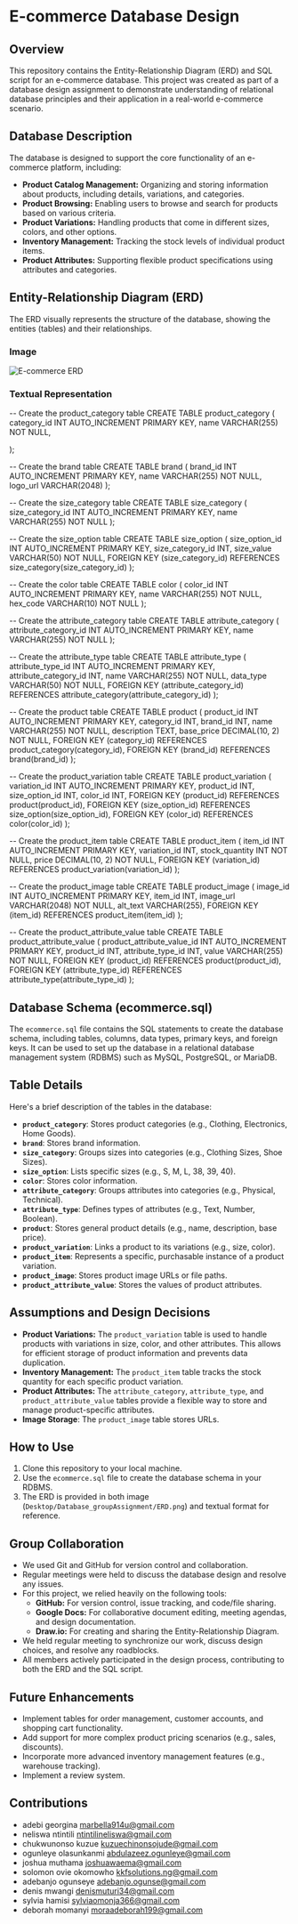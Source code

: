# E-commerce Database Design

## Overview

This repository contains the Entity-Relationship Diagram (ERD) and SQL script for an e-commerce database. This project was created as part of a database design assignment to demonstrate understanding of relational database principles and their application in a real-world e-commerce scenario.

## Database Description

The database is designed to support the core functionality of an e-commerce platform, including:

* **Product Catalog Management:** Organizing and storing information about products, including details, variations, and categories.
* **Product Browsing:** Enabling users to browse and search for products based on various criteria.
* **Product Variations:** Handling products that come in different sizes, colors, and other options.
* **Inventory Management:** Tracking the stock levels of individual product items.
* **Product Attributes:** Supporting flexible product specifications using attributes and categories.

## Entity-Relationship Diagram (ERD)

The ERD visually represents the structure of the database, showing the entities (tables) and their relationships.

### Image
![E-commerce ERD](ERD1.png)

### Textual Representation

-- Create the product_category table
CREATE TABLE product_category (
    category_id INT AUTO_INCREMENT PRIMARY KEY,
    name VARCHAR(255) NOT NULL,
    
);

-- Create the brand table
CREATE TABLE brand (
    brand_id INT AUTO_INCREMENT PRIMARY KEY,
    name VARCHAR(255) NOT NULL,
    logo_url VARCHAR(2048)
);

-- Create the size_category table
CREATE TABLE size_category (
    size_category_id INT AUTO_INCREMENT PRIMARY KEY,
    name VARCHAR(255) NOT NULL
);

-- Create the size_option table
CREATE TABLE size_option (
    size_option_id INT AUTO_INCREMENT PRIMARY KEY,
    size_category_id INT,
    size_value VARCHAR(50) NOT NULL,
    FOREIGN KEY (size_category_id) REFERENCES size_category(size_category_id)
);

-- Create the color table
CREATE TABLE color (
    color_id INT AUTO_INCREMENT PRIMARY KEY,
    name VARCHAR(255) NOT NULL,
    hex_code VARCHAR(10) NOT NULL
);

-- Create the attribute_category table
CREATE TABLE attribute_category (
    attribute_category_id INT AUTO_INCREMENT PRIMARY KEY,
    name VARCHAR(255) NOT NULL
);

-- Create the attribute_type table
CREATE TABLE attribute_type (
    attribute_type_id INT AUTO_INCREMENT PRIMARY KEY,
    attribute_category_id INT,
    name VARCHAR(255) NOT NULL,
    data_type VARCHAR(50) NOT NULL,
    FOREIGN KEY (attribute_category_id) REFERENCES attribute_category(attribute_category_id)
);

-- Create the product table
CREATE TABLE product (
    product_id INT AUTO_INCREMENT PRIMARY KEY,
    category_id INT,
    brand_id INT,
    name VARCHAR(255) NOT NULL,
    description TEXT,
    base_price DECIMAL(10, 2) NOT NULL,
    FOREIGN KEY (category_id) REFERENCES product_category(category_id),
    FOREIGN KEY (brand_id) REFERENCES brand(brand_id)
);

-- Create the product_variation table
CREATE TABLE product_variation (
    variation_id INT AUTO_INCREMENT PRIMARY KEY,
    product_id INT,
    size_option_id INT,
    color_id INT,
    FOREIGN KEY (product_id) REFERENCES product(product_id),
    FOREIGN KEY (size_option_id) REFERENCES size_option(size_option_id),
    FOREIGN KEY (color_id) REFERENCES color(color_id)
);

-- Create the product_item table
CREATE TABLE product_item (
    item_id INT AUTO_INCREMENT PRIMARY KEY,
    variation_id INT,
    stock_quantity INT NOT NULL,
    price DECIMAL(10, 2) NOT NULL,
    FOREIGN KEY (variation_id) REFERENCES product_variation(variation_id)
);

-- Create the product_image table
CREATE TABLE product_image (
    image_id INT AUTO_INCREMENT PRIMARY KEY,
    item_id INT,
    image_url VARCHAR(2048) NOT NULL,
    alt_text VARCHAR(255),
    FOREIGN KEY (item_id) REFERENCES product_item(item_id)
);

-- Create the product_attribute_value table
CREATE TABLE product_attribute_value (
    product_attribute_value_id INT AUTO_INCREMENT PRIMARY KEY,
    product_id INT,
    attribute_type_id INT,
    value VARCHAR(255) NOT NULL,
    FOREIGN KEY (product_id) REFERENCES product(product_id),
    FOREIGN KEY (attribute_type_id) REFERENCES attribute_type(attribute_type_id)
);

## Database Schema (ecommerce.sql)

The `ecommerce.sql` file contains the SQL statements to create the database schema, including tables, columns, data types, primary keys, and foreign keys.  It can be used to set up the database in a relational database management system (RDBMS) such as MySQL, PostgreSQL, or MariaDB.

## Table Details

Here's a brief description of the tables in the database:

* **`product_category`**: Stores product categories (e.g., Clothing, Electronics, Home Goods).
* **`brand`**: Stores brand information.
* **`size_category`**: Groups sizes into categories (e.g., Clothing Sizes, Shoe Sizes).
* **`size_option`**: Lists specific sizes (e.g., S, M, L, 38, 39, 40).
* **`color`**: Stores color information.
* **`attribute_category`**: Groups attributes into categories (e.g., Physical, Technical).
* **`attribute_type`**: Defines types of attributes (e.g., Text, Number, Boolean).
* **`product`**: Stores general product details (e.g., name, description, base price).
* **`product_variation`**: Links a product to its variations (e.g., size, color).
* **`product_item`**: Represents a specific, purchasable instance of a product variation.
* **`product_image`**: Stores product image URLs or file paths.
* **`product_attribute_value`**: Stores the values of product attributes.

## Assumptions and Design Decisions

* **Product Variations:** The `product_variation` table is used to handle products with variations in size, color, and other attributes.  This allows for efficient storage of product information and prevents data duplication.
* **Inventory Management:** The `product_item` table tracks the stock quantity for each specific product variation.
* **Product Attributes:** The `attribute_category`, `attribute_type`, and `product_attribute_value` tables provide a flexible way to store and manage product-specific attributes.
* **Image Storage**: The `product_image` table stores URLs.

## How to Use

1.  Clone this repository to your local machine.
2.  Use the `ecommerce.sql` file to create the database schema in your RDBMS.
3.  The ERD is provided in both image (`Desktop/Database_groupAssignment/ERD.png`) and textual format for reference.

## Group Collaboration

* We used Git and GitHub for version control and collaboration.
* Regular meetings were held to discuss the database design and resolve any issues.
* For this project, we relied heavily on the following tools:
    * **GitHub:** For version control, issue tracking, and code/file sharing.
    * **Google Docs:** For collaborative document editing, meeting agendas, and design documentation.
    * **Draw.io:** For creating and sharing the Entity-Relationship Diagram.
* We held regular meeting to synchronize our work, discuss design choices, and resolve any roadblocks.
* All members actively participated in the design process, contributing to both the ERD and the SQL script.


## Future Enhancements

* Implement tables for order management, customer accounts, and shopping cart functionality.
* Add support for more complex product pricing scenarios (e.g., sales, discounts).
* Incorporate more advanced inventory management features (e.g., warehouse tracking).
* Implement a review system.

## Contributions

* adebi	georgina marbella914u@gmail.com
* neliswa	ntintili ntintilineliswa@gmail.com
* chukwunonso	kuzue kuzuechinonsojude@gmail.com
* ogunleye	olasunkanmi abdulazeez.ogunleye@gmail.com
* joshua	muthama joshuawaema@gmail.com
* solomon ovie	okomowho kkfsolutions.ng@gmail.com
* adebanjo	ogunseye adebanjo.ogunse@gmail.com
* denis	mwangi denismuturi34@gmail.com
* sylvia	hamisi	sylviaomonja366@gmail.com
* deborah	momanyi	moraadeborah199@gmail.com


